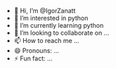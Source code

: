 - 👋 Hi, I’m @IgorZanatt
- 👀 I’m interested in python
- 🌱 I’m currently learning python
- 💞️ I’m looking to collaborate on ...
- 📫 How to reach me ...
- 😄 Pronouns: ...
- ⚡ Fun fact: ...

<!---
IgorZanatt/IgorZanatt is a ✨ special ✨ repository because its `README.md` (this file) appears on your GitHub profile.
You can click the Preview link to take a look at your changes.
--->
